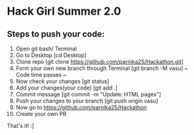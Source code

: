 # Hack Girl Summer 2.0

## Steps to push your code:
1. Open git bash/ Terminal
2. Go to Desktop [cd Desktop]
3. Clone repo [git clone https://github.com/parnika25/Hackathon.git]
4. Form your own new branch through Terminal [git branch -M vasu]
~ Code time passes ~
5. Now check your changes [git status]
6. Add your changes(your code) [git add .]
7. Commit message [git commit -m "Update: HTML pages"]
8. Push your changes to your branch [git push origin vasu]
9. Now go to https://github.com/parnika25/Hackathon 
10. Create your own PR

That's it! :]